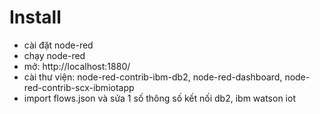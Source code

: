 # Install
- cài đặt node-red
- chạy node-red
- mở: http://localhost:1880/
- cài thư viện: node-red-contrib-ibm-db2, node-red-dashboard, node-red-contrib-scx-ibmiotapp
- import flows.json và sửa 1 số thông số kết nối db2, ibm watson iot